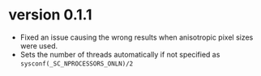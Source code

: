 # version 0.1.1
- Fixed an issue causing the wrong results when anisotropic pixel
  sizes were used.
- Sets the number of threads automatically if not specified as `sysconf(_SC_NPROCESSORS_ONLN)/2`

